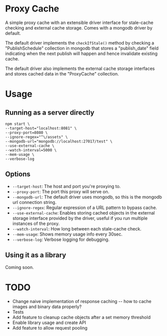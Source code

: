 # Proxy Cache

A simple proxy cache with an extensible driver interface for stale-cache checking and external cache storage. Comes with a mongodb driver by default.

The default driver implements the `checkIfStale()` method by checking a "PublishSchedule" collection in mongodb that stores a "publish_date" field
indicating when the next publish will happen and hence invalidate existing cache.

The default driver also implements the external cache storage interfaces and stores cached data in the "ProxyCache" collection.

# Usage

## Running as a server directly

    npm start \
    --target-host="localhost:8081" \
    --proxy-port=8080 \
    --ignore-regex="^\/assets" \
    --mongodb-url="mongodb://localhost:27017/test" \
    --use-external-cache \
    --watch-interval=5000 \
    --mem-usage \
    --verbose-log

## Options

- `--target-host`: The host and port you're proxying to.
- `--proxy-port`: The port this proxy will serve on.
- `--mongodb-url`: The default driver uses mongodb, so this is the mongodb url connection string.
- `--ignore-regex`: Regular expression of a URL pattern to bypass cache.
- `--use-external-cache`: Enables storing cached objects in the external storage interface provided by the driver, useful if you run multiple instances of the proxy.
- `--watch-interval`: How long between each stale-cache check.
- `--mem-usage`: Shows memory usage info every 30sec.
- `--verbose-log`: Verbose logging for debugging.

## Using it as a library

Coming soon.

# TODO

- Change naive implementation of response caching -- how to cache images and binary data properly?
- Tests
- Add feature to cleanup cache objects after a set memory threshold
- Enable library usage and create API
- Add feature to allow request pooling

